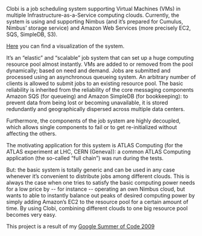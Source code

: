 Clobi is a job scheduling system supporting Virtual Machines (VMs) in multiple Infrastructure-as-a-Service computing clouds. Currently, the system is using and supporting Nimbus (and it’s prepared for Cumulus, Nimbus’ storage service) and Amazon Web Services (more precisely EC2, SQS, SimpleDB, S3).

[Here](http://gehrcke.de/files/perm/clobi_jobsystem_scheme.jpg) you can find a visualization of the system.

It’s an “elastic” and “scalable” job system that can set up a huge computing resource pool almost instantly. VMs are added to or removed from the pool dynamically; based on need and demand. Jobs are submitted and processed using an asynchronous queueing system. An arbitrary number of clients is allowed to submit jobs to an existing resource pool. The basic reliability is inherited from the reliability of the core messaging components Amazon SQS (for queueing) and Amazon SimpleDB (for bookkeeping): to prevent data from being lost or becoming unavailable, it is stored redundantly and geographically dispersed across multiple data centers.

Furthermore, the components of the job system are highly decoupled, which allows single components to fail or to get re-initialized without affecting the others.

The motivating application for this system is ATLAS Computing (for the ATLAS experiment at LHC, CERN (Geneva)): a common ATLAS Computing application (the so-called “full chain”) was run during the tests.

But: the basic system is totally generic and can be used in any case whenever it’s convenient to distribute jobs among different clouds. This is always the case when one tries to satisfy the basic computing power needs for a low price by -- for instance -- operating an own Nimbus cloud, but wants to able to instantly balance out peaks of desired computing power by simply adding Amazon’s EC2 to the resource pool for a certain amount of time. By using Clobi, combining different clouds to one big resource pool becomes very easy.

This project is a result of my [Google Summer of Code 2009](http://gehrcke.de/gsoc)